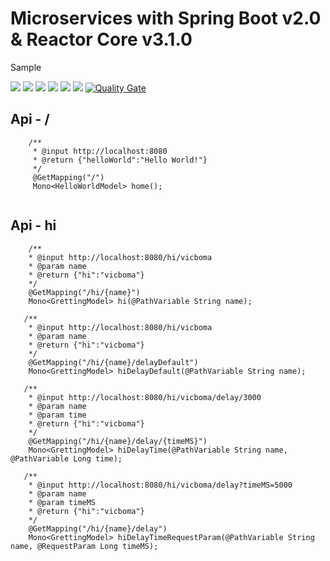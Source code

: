 # Microservices with Spring Boot v2.0 & Reactor Core v3.1.0

Sample


![](https://img.shields.io/badge/build-success-greenligth.svg)  ![](https://img.shields.io/badge/Maven-4.0.0-blue.svg)  ![](https://img.shields.io/badge/Java-1.8-blue.svg)  ![](https://img.shields.io/badge/SpringBoot-2.00-blue.svg)  ![](https://img.shields.io/badge/ReactorCore-3.1.0-yellow.svg)  ![](https://img.shields.io/badge/JUnit-4.10-orange.svg)
[![Quality Gate](https://sonarcloud.io/api/project_badges/measure?project=vicboma1_Microservices-SpringBoot-ReactorCore&metric=alert_status)](https://sonarcloud.io/dashboard/index/vicboma1_Microservices-SpringBoot-ReactorCore)

## Api - /

```
    /**
     * @input http://localhost:8080
     * @return {"helloWorld":"Hello World!"}
     */
     @GetMapping("/")
     Mono<HelloWorldModel> home();
     
```

## Api - hi

```
    /**
    * @input http://localhost:8080/hi/vicboma
    * @param name
    * @return {"hi":"vicboma"}
    */
    @GetMapping("/hi/{name}")
    Mono<GrettingModel> hi(@PathVariable String name);

   /**
    * @input http://localhost:8080/hi/vicboma
    * @param name
    * @return {"hi":"vicboma"}
    */
    @GetMapping("/hi/{name}/delayDefault")
    Mono<GrettingModel> hiDelayDefault(@PathVariable String name);

   /**
    * @input http://localhost:8080/hi/vicboma/delay/3000
    * @param name
    * @param time
    * @return {"hi":"vicboma"}
    */
    @GetMapping("/hi/{name}/delay/{timeMS}")
    Mono<GrettingModel> hiDelayTime(@PathVariable String name, @PathVariable Long time);

   /**
    * @input http://localhost:8080/hi/vicboma/delay?timeMS=5000
    * @param name
    * @param timeMS
    * @return {"hi":"vicboma"}
    */
    @GetMapping("/hi/{name}/delay")
    Mono<GrettingModel> hiDelayTimeRequestParam(@PathVariable String name, @RequestParam Long timeMS);

```
